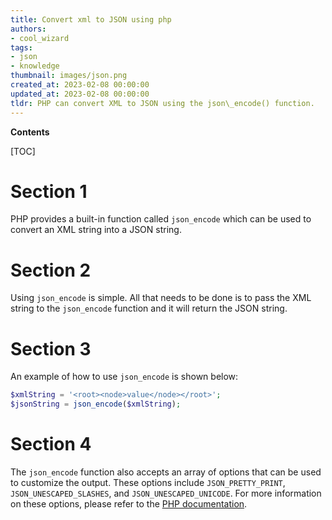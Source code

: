```yaml
---
title: Convert xml to JSON using php
authors:
- cool_wizard
tags:
- json
- knowledge
thumbnail: images/json.png
created_at: 2023-02-08 00:00:00
updated_at: 2023-02-08 00:00:00
tldr: PHP can convert XML to JSON using the json\_encode() function.
---
```


**Contents**

[TOC]

# Section 1

PHP provides a built-in function called `json_encode` which can be used to convert an XML string into a JSON string.

# Section 2

Using `json_encode` is simple. All that needs to be done is to pass the XML string to the `json_encode` function and it will return the JSON string.

# Section 3

An example of how to use `json_encode` is shown below:

```php
$xmlString = '<root><node>value</node></root>';
$jsonString = json_encode($xmlString);
```

# Section 4

The `json_encode` function also accepts an array of options that can be used to customize the output. These options include `JSON_PRETTY_PRINT`, `JSON_UNESCAPED_SLASHES`, and `JSON_UNESCAPED_UNICODE`. 
For more information on these options, please refer to the [PHP documentation](https://www.php.net/manual/en/function.json-encode.php).

